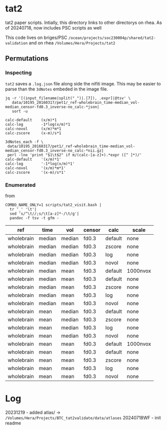 # tat2
tat2 paper scripts.
Intially, this directory links to other directorys on rhea.
As of 20240718, now includes PSC scripts as well

This code lives on briges/PSC
`/ocean/projects/soc230004p/shared/tat2-validation`
and on rhea
`/Volumes/Hera/Projects/tat2`

## Permutations
### Inspecting

`tat2` saves a `.log.json` file along side the nifiti image. This may be easier to parse than the `3dNotes` embeded in the image file.

```
jq -r '[(input_filename|split("_")|.[7]), .expr]|@tsv' \
   data/10195_20160317/pet1/_ref-wholebrain_time-median_vol-median_censor-fd0.3_inverse-no_calc-*json|
   sort -u

calc-default    (x/m)*1
calc-log        -1*log(x/m)*1
calc-novol      (x/m)*m*1
calc-zscore     (x-m)/s*1
```


```
3dNotes_each -f \
 data/10195_20160317/pet1/_ref-wholebrain_time-median_vol-median_censor-fd0.3_inverse-no_calc-*nii.gz|
 perl -lne 'print "$1\t$2" if m/(calc-[a-z]+).*expr ([^ ]*)/'
calc-default    '(x/m)*1'
calc-log        '-1*log(x/m)*1'
calc-novol      '(x/m)*m*1'
calc-zscore     '(x-m)/s*1'
```

### Enumerated
from 
```
COMBO_NAME_ONLY=1 scripts/tat2_visit.bash |
  tr '_' '\t'|
  sed 's/^\t//;s/\t[a-z]*-/\t/g'|
  pandoc -f tsv -t gfm -
```

| ref        | time   |  vol   |censor |calc     |scale     |
| ---------- |------- |--------|-------|---------| -------- |
| wholebrain | median | median | fd0.3 | default | none     |
| wholebrain | median | median | fd0.3 | zscore  | none     |
| wholebrain | median | median | fd0.3 | log     | none     |
| wholebrain | median | median | fd0.3 | novol   | none     |
| wholebrain | median | mean   | fd0.3 | default | 1000nvox |
| wholebrain | median | mean   | fd0.3 | default | none     |
| wholebrain | median | mean   | fd0.3 | zscore  | none     |
| wholebrain | median | mean   | fd0.3 | log     | none     |
| wholebrain | median | mean   | fd0.3 | novol   | none     |
| wholebrain | mean   | median | fd0.3 | default | none     |
| wholebrain | mean   | median | fd0.3 | zscore  | none     |
| wholebrain | mean   | median | fd0.3 | log     | none     |
| wholebrain | mean   | median | fd0.3 | novol   | none     |
| wholebrain | mean   | mean   | fd0.3 | default | 1000nvox |
| wholebrain | mean   | mean   | fd0.3 | default | none     |
| wholebrain | mean   | mean   | fd0.3 | zscore  | none     |
| wholebrain | mean   | mean   | fd0.3 | log     | none     |
| wholebrain | mean   | mean   | fd0.3 | novol   | none     |

# Log
20231219   - added atlas/ ->  `/Volumes/Hera/Projects/BTC_tat2validate/data/atlases`
20240718WF - init readme
